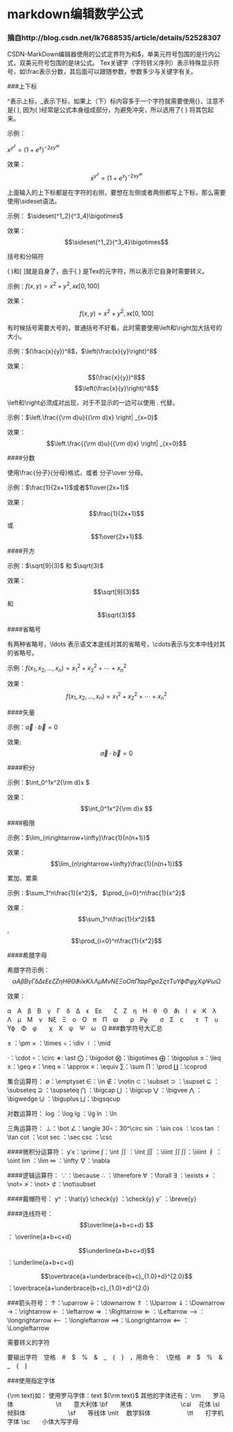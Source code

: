 
# markdown编辑数学公式
### 摘自http://blog.csdn.net/lk7688535/article/details/52528307
CSDN-MarkDown编辑器使用的公式定界符为和$，单美元符号包围的是行内公式，双美元符号包围的是块公式。 
Tex关键字（字符转义序列）表示特殊显示符号，如\frac表示分数，其后面可以跟随参数，参数多少与关键字有关。

###上下标

^表示上标，_表示下标，如果上（下）标内容多于一个字符就需要使用{}，注意不是( ), 因为( )经常是公式本身组成部分，为避免冲突，所以选用了{ } 将其包起来。

示例：

$x^{y^z}=(1+e^x)^{-2xy^w}$

效果： $$x^{y^z}=(1+e^x)^{-2xy^w}$$

上面输入的上下标都是在字符的右侧，要想在左侧或者两侧都写上下标，那么需要使用\sideset语法。

示例： $\sideset{^1_2}{^3_4}\bigotimes$

效果：$$\sideset{^1_2}{^3_4}\bigotimes$$


括号和分隔符

( )和[ ]就是自身了，由于{ } 是Tex的元字符，所以表示它自身时需要转义。

示例：$f(x,y) = x^2 + y^2, x\epsilon[0,100]$

效果：$$f(x,y) = x^2 + y^2, x\epsilon[0,100]$$


有时候括号需要大号的，普通括号不好看，此时需要使用\left和\right加大括号的大小。

示例：$(\frac{x}{y})^8$，$\left(\frac{x}{y}\right)^8$

效果：$$(\frac{x}{y})^8$$$$\left(\frac{x}{y}\right)^8$$


\left和\right必须成对出现，对于不显示的一边可以使用 . 代替。

示例：$\left.\frac{{\rm d}u}{{\rm d}x} \right| _{x=0}$

效果：$$\left.\frac{{\rm d}u}{{\rm d}x} \right| _{x=0}$$


####分数

使用\frac{分子}{分母}格式，或者 分子\over 分母。

示例：$\frac{1}{2x+1}$或者$1\over{2x+1}$

效果：$$\frac{1}{2x+1}$$ 或 $$1\over{2x+1}$$


####开方

示例：$\sqrt[9]{3}$ 和 $\sqrt{3}$

效果：$$\sqrt[9]{3}$$ 和 $$\sqrt{3}$$




####省略号

有两种省略号，\ldots 表示语文本底线对其的省略号，\cdots表示与文本中线对其的省略号。

示例：$f(x_1, x_2, \ldots, x_n)=x_1^2 + x_2^2+ \cdots + x_n^2$

效果：$$f(x_1, x_2, \ldots, x_n)=x_1^2 + x_2^2+ \cdots + x_n^2$$


####矢量

示例：$\vec{a} \cdot \vec{b}=0$

效果: $$\vec{a} \cdot \vec{b}=0$$


####积分

示例：$\int_0^1x^2{\rm d}x $

效果： $$\int_0^1x^2{\rm d}x $$


####极限

示例：$\lim_{n\rightarrow+\infty}\frac{1}{n(n+1)}$

效果：$$\lim_{n\rightarrow+\infty}\frac{1}{n(n+1)}$$


累加、累乘

示例：$\sum_1^n\frac{1}{x^2}$， $\prod_{i=0}^n\frac{1}{x^2}$

效果：$$\sum_1^n\frac{1}{x^2}$$,$$\prod_{i=0}^n\frac{1}{x^2}$$



####希腊字母

希腊字符示例：$$\alpha　A　\beta　B　\gamma　\Gamma　\delta　\Delta　\epsilon　E \varepsilon　　\zeta　Z　\eta　H　\theta　\Theta　\vartheta \iota　I　\kappa　K　\lambda　\Lambda　\mu　M　\nu　N \xi　\Xi　o　O　\pi　\Pi　\varpi　　\rho　P \varrho　　\sigma　\Sigma　\varsigma　　\tau　T　\upsilon　\Upsilon \phi　\Phi　\varphi　　\chi　X　\psi　\Psi　\omega　\Omega$$

效果：


α　A　β　B　γ　Γ　δ　Δ　ϵ　Eε　　ζ　Z　η　H　θ　Θ　ϑι　I　κ　K　λ　Λ　μ　M　ν　Nξ　Ξ　o　O　π　Π　ϖ　　ρ　Pϱ　　σ　Σ　ς　　τ　T　υ　Υϕ　Φ　φ　　χ　X　ψ　Ψ　ω　Ω
###数学符号大汇总

± ：\pm 
× ：\times 
÷：\div 
∣：\mid

⋅：\cdot 
∘：\circ 
∗: \ast 
⨀：\bigodot 
⨂：\bigotimes 
⨁：\bigoplus 
≤：\leq 
≥：\geq 
≠：\neq 
≈：\approx 
≡：\equiv 
∑：\sum 
∏：\prod 
∐：\coprod

集合运算符： 
∅：\emptyset 
∈：\in 
∉：\notin 
⊂：\subset 
⊃ ：\supset 
⊆ ：\subseteq 
⊇ ：\supseteq 
⋂ ：\bigcap 
⋃ ：\bigcup 
⋁ ：\bigvee 
⋀ ：\bigwedge 
⨄ ：\biguplus 
⨆：\bigsqcup

对数运算符： 
log ：\log 
lg ：\lg 
ln ：\ln

三角运算符： 
⊥：\bot 
∠：\angle 
30∘：30^\circ 
sin ：\sin 
cos ：\cos 
tan ：\tan 
cot ：\cot 
sec ：\sec 
csc ：\csc

####微积分运算符： 
y′x：\prime 
∫：\int 
∬ ：\iint 
∭ ：\iiint 
∬∬：\iiiint 
∮ ：\oint 
lim ：\lim 
∞ ：\infty 
∇：\nabla

####逻辑运算符： 
∵：\because 
∴ ：\therefore 
∀ ：\forall 
∃ ：\exists 
≠ ：\not= 
≯：\not> 
⊄：\not\subset

####戴帽符号： 
y^ ：\hat{y} 
\check{y} ：\check{y} 
y˘ ：\breve{y}

####连线符号： 
$$\overline{a+b+c+d} $$： \overline{a+b+c+d} 

$$\underline{a+b+c+d}$$：\underline{a+b+c+d} 

$$\overbrace{a+\underbrace{b+c}_{1.0}+d}^{2.0}$$：\overbrace{a+\underbrace{b+c}_{1.0}+d}^{2.0}

###箭头符号： 
↑：\uparrow 
↓：\downarrow 
⇑ ：\Uparrow 
⇓：\Downarrow 
→：\rightarrow 
← ：\leftarrow 
⇒ ：\Rightarrow 
⇐ ：\Leftarrow 
⟶ ：\longrightarrow 
⟵ ：\longleftarrow 
⟹：\Longrightarrow 
⟸ ：\Longleftarrow

需要转义的字符

要输出字符　空格　#　$　%　&　_　{　}　，用命令：　\空格　#　\$　\%　\&　_　{　}

###使用指定字体

{\rm text}如： 
使用罗马字体：text ${\rm text}$ 
其他的字体还有： 
\rm　　罗马体　　　　　　　\it　　意大利体 
\bf　　黑体　　　　　　　　\cal 　花体 
\sl　　倾斜体　　　　　　　\sf　　等线体 
\mit 　数学斜体　　　　　　\tt　　打字机字体 
\sc　　小体大写字母